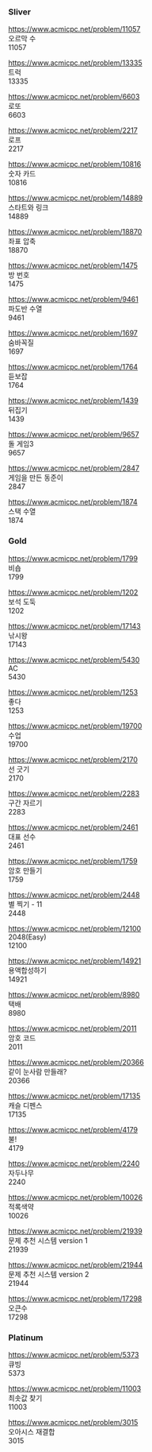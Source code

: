 ### Sliver

https://www.acmicpc.net/problem/11057<br/>
오르막 수<br/>
11057

https://www.acmicpc.net/problem/13335<br/>
트럭<br/>
13335

https://www.acmicpc.net/problem/6603<br/>
로또<br/>
6603

https://www.acmicpc.net/problem/2217<br/>
로프<br/>
2217

https://www.acmicpc.net/problem/10816<br/>
숫자 카드<br/>
10816

https://www.acmicpc.net/problem/14889<br/>
스타트와 링크<br/>
14889

https://www.acmicpc.net/problem/18870<br/>
좌표 압축<br/>
18870

https://www.acmicpc.net/problem/1475<br/>
방 번호<br/>
1475

https://www.acmicpc.net/problem/9461<br/>
파도반 수열<br/>
9461

https://www.acmicpc.net/problem/1697<br/>
숨바꼭질<br/>
1697

https://www.acmicpc.net/problem/1764<br/>
듣보잡<br/>
1764

https://www.acmicpc.net/problem/1439<br/>
뒤집기<br/>
1439

https://www.acmicpc.net/problem/9657<br/>
돌 게임3<br/>
9657

https://www.acmicpc.net/problem/2847<br/>
게임을 만든 동준이<br/>
2847


https://www.acmicpc.net/problem/1874<br/>
스택 수열<br/>
1874

### Gold

https://www.acmicpc.net/problem/1799<br/>
비숍<br/>
1799

https://www.acmicpc.net/problem/1202<br/>
보석 도둑<br/>
1202

https://www.acmicpc.net/problem/17143<br/>
낚시왕<br/>
17143

https://www.acmicpc.net/problem/5430<br/>
AC<br/>
5430

https://www.acmicpc.net/problem/1253<br/>
좋다<br/>
1253

https://www.acmicpc.net/problem/19700<br/>
수업<br/>
19700

https://www.acmicpc.net/problem/2170<br/>
선 긋기<br/>
2170

https://www.acmicpc.net/problem/2283<br/>
구간 자르기<br/>
2283

https://www.acmicpc.net/problem/2461<br/>
대표 선수<br/>
2461

https://www.acmicpc.net/problem/1759<br/>
암호 만들기<br/>
1759

https://www.acmicpc.net/problem/2448<br/>
별 찍기 - 11<br/>
2448

https://www.acmicpc.net/problem/12100<br/>
2048(Easy)<br/>
12100

https://www.acmicpc.net/problem/14921<br/>
용액합성하기<br/>
14921

https://www.acmicpc.net/problem/8980<br/>
택배<br/>
8980

https://www.acmicpc.net/problem/2011<br/>
암호 코드<br/>
2011

https://www.acmicpc.net/problem/20366<br/>
같이 눈사람 만들래?<br/>
20366

https://www.acmicpc.net/problem/17135<br/>
캐슬 디펜스<br/>
17135

https://www.acmicpc.net/problem/4179<br/>
불!<br/>
4179

https://www.acmicpc.net/problem/2240<br/>
자두나무<br/>
2240

https://www.acmicpc.net/problem/10026<br/>
적록색약<br/>
10026

https://www.acmicpc.net/problem/21939<br/>
문제 추천 시스템 version 1<br/>
21939

https://www.acmicpc.net/problem/21944<br/>
문제 추천 시스템 version 2<br/>
21944

https://www.acmicpc.net/problem/17298<br/>
오큰수<br/>
17298

### Platinum

https://www.acmicpc.net/problem/5373<br/>
큐빙<br/>
5373

https://www.acmicpc.net/problem/11003<br/>
최솟값 찾기<br/>
11003

https://www.acmicpc.net/problem/3015<br/>
오아시스 재결합<br/>
3015